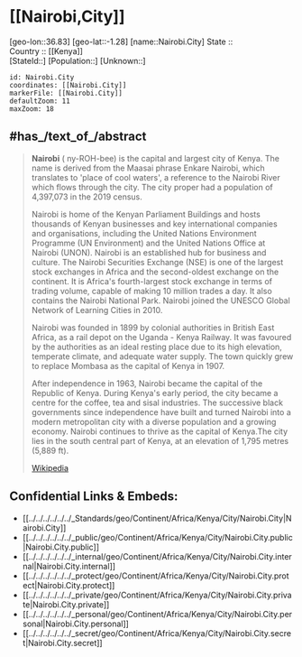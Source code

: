 ﻿---
location:
- -1.28
- 36.83
mapzoom:
- 7
- 12
mapmarker: city
type: City
tags:
- geo/City
SpocWebEntityId: 32720
isDeleted: false
confidential: public
has_id_wikidata: Q3870
Commons_gallery: Nairobi
Commons_category: Nairobi
hashtag: Nairobi
OmegaWiki_Defined_Meaning: 457020
coordinate_location: "Point(36.817222222 -1.286388888)"
WOEID: 1528488
U_S_National_Archives_Identifier: 10044568
ISO_3166_2_code: KE-110
coat_of_arms_image: "http://commons.wikimedia.org/wiki/Special:FilePath/Coat%20of%20Arms%20of%20Nairobi.svg"
flag_image: "http://commons.wikimedia.org/wiki/Special:FilePath/Flag%20of%20Nairobi.svg"
official_website: "https://nairobi.go.ke/"
native_label: Nairobi
official_name: Nairobi
twinned_administrative_body:
- '[[/_Standards/WikiData/WD~Kunming,182852]]'
- '[[/_Standards/WikiData/WD~Pingxiang,362865]]'
- '[[/_Standards/WikiData/WD~Parintins,926713]]'
- "[[/_Standards/WikiData/WD~Colonia Tovar,964130]]"
- "[[/_Standards/WikiData/WD~Rio de Janeiro,8678]]"
- '[[/_Standards/WikiData/WD~Denver,16554]]'
- '[[/_Standards/WikiData/WD~Raleigh,41087]]'
described_by_source: "[[/_Standards/WikiData/WD~Encyclopædia Britannica 11th edition,867541]]"
capital_of:
- "[[/_Standards/WikiData/WD~Nairobi Province,1061480]]"
- "[[/_Standards/WikiData/WD~Kenya Colony,2538511]]"
- "[[/_Standards/WikiData/WD~Nairobi County,3335223]]"
- '[[/_Standards/WikiData/WD~Kenya,114]]'
instance_of:
- "[[/_Standards/WikiData/WD~big city,1549591]]"
- "[[/_Standards/WikiData/WD~administrative territorial entity of Kenya,3976641]]"
located_in_the_administrative_territorial_entity: "[[/_Standards/WikiData/WD~Nairobi County,3335223]]"
page_banner: "http://commons.wikimedia.org/wiki/Special:FilePath/Nairobi%20banner.jpg"
nighttime_view: "http://commons.wikimedia.org/wiki/Special:FilePath/Nairobi%20economic%20capital%20of%20africa.jpg"
image: "http://commons.wikimedia.org/wiki/Special:FilePath/Nairobi%2C%20view%20from%20KICC.JPG"
Dewey_Decimal_Classification: 2--67625
HASC: KE.NB
FIPS_10_4_countries_and_regions_: KE05
UN_LOCODE: KENBO
GitHub_topic: nairobi
subreddit: nairobi
demonym:
- Nairobian
- Najrobiano
- nairobien
- Nairobien
- nairobienne
- Nairobienne
- Monairobi
part_of: "[[/_Standards/WikiData/WD~Southern Rift Valley,14206200]]"
inception: "1899-01-01T00:00:00Z"
open_data_portal: "[[/_Standards/WikiData/WD~Nairobi open data,97130876]]"
economy_of_topic: "[[/_Standards/WikiData/WD~economy of Nairobi,106020188]]"
video: "http://commons.wikimedia.org/wiki/Special:FilePath/Google%20Timelapse-%20Nairobi%2C%20Kenya.webm"
ISNI: 000000010791732X
locator_map_image: "http://commons.wikimedia.org/wiki/Special:FilePath/Nairobi%20County%20location%20map.png"
language_used:
- '[[/_Standards/WikiData/WD~English,1860]]'
- '[[/_Standards/WikiData/WD~Swahili,7838]]'
- '[[/_Standards/WikiData/WD~Maasai,35787]]'
located_in_time_zone: '[[/_Standards/WikiData/WD~UTC+03_00,6760]]'
country: '[[/_Standards/WikiData/WD~Kenya,114]]'
area: 696
elevation_above_sea_level: 1661
population: 5545000
local_dialing_code: 020
---

# [[Nairobi,City]] 

[geo-lon::36.83] 
[geo-lat::-1.28] 
[name::Nairobi.City] 
State ::  
Country :: [[Kenya]]  
[StateId::] 
[Population::] 
[Unknown::] 


```leaflet
id: Nairobi.City
coordinates: [[Nairobi.City]] 
markerFile: [[Nairobi.City]] 
defaultZoom: 11 
maxZoom: 18
```


## #has_/text_of_/abstract 

> **Nairobi** ( ny-ROH-bee) is the capital and largest city of Kenya. 
> The name is derived from the Maasai phrase Enkare Nairobi, 
> which translates to 'place of cool waters', 
> a reference to the Nairobi River which flows through the city. 
> The city proper had a population of 4,397,073 in the 2019 census. 
>
> Nairobi is home of the Kenyan Parliament Buildings and hosts thousands of Kenyan businesses and key international companies and organisations, including the United Nations Environment Programme (UN Environment) and the United Nations Office at Nairobi (UNON). Nairobi is an established hub for business and culture. The Nairobi Securities Exchange (NSE) is one of the largest stock exchanges in Africa and the second-oldest exchange on the continent. It is Africa's fourth-largest stock exchange in terms of trading volume, capable of making 10 million trades a day. It also contains the Nairobi National Park. Nairobi joined the UNESCO Global Network of Learning Cities in 2010.
>
> Nairobi was founded in 1899 by colonial authorities in British East Africa, as a rail depot on the Uganda - Kenya Railway. It was favoured by the authorities as an ideal resting place due to its high elevation, temperate climate, and adequate water supply. The town quickly grew to replace Mombasa as the capital of Kenya in 1907.
>
> After independence in 1963, Nairobi became the capital of the Republic of Kenya. During Kenya's early period, the city became a centre for the coffee, tea and sisal industries. The successive black governments since independence have built and turned Nairobi into a modern metropolitan city with a diverse population and a growing economy.  Nairobi continues to thrive as the capital of Kenya.The city lies in the south central part of Kenya, at an elevation of 1,795 metres (5,889 ft).
>
> [Wikipedia](https://en.wikipedia.org/wiki/Nairobi) 

## Confidential Links & Embeds: 
- [[../../../../../../_Standards/geo/Continent/Africa/Kenya/City/Nairobi.City|Nairobi.City]] 
- [[../../../../../../_public/geo/Continent/Africa/Kenya/City/Nairobi.City.public|Nairobi.City.public]] 
- [[../../../../../../_internal/geo/Continent/Africa/Kenya/City/Nairobi.City.internal|Nairobi.City.internal]] 
- [[../../../../../../_protect/geo/Continent/Africa/Kenya/City/Nairobi.City.protect|Nairobi.City.protect]] 
- [[../../../../../../_private/geo/Continent/Africa/Kenya/City/Nairobi.City.private|Nairobi.City.private]] 
- [[../../../../../../_personal/geo/Continent/Africa/Kenya/City/Nairobi.City.personal|Nairobi.City.personal]] 
- [[../../../../../../_secret/geo/Continent/Africa/Kenya/City/Nairobi.City.secret|Nairobi.City.secret]] 
